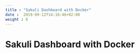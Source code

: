 ```yaml
---
title : "Sakuli Dashboard with Docker"
date :  2019-09-12T14:16:46+02:00
weight : 6
---
```


# Sakuli Dashboard with Docker